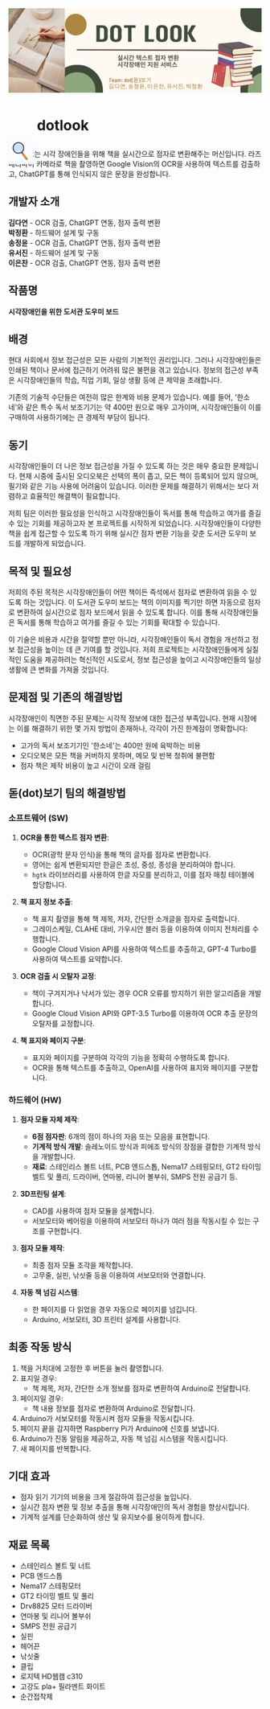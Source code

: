 <img src="./dotlook_banner.png" alt="Main Screen" />

# <img src="./dotlook_image.jpg" alt="magnifying_glass" style="vertical-align:middle; width:50px; height:50px; transform: translateY(50px);"> dotlook


**dotlook**는 시각 장애인들을 위해 책을 실시간으로 점자로 변환해주는 머신입니다. 라즈베리파이 카메라로 책을 촬영하면 Google Vision의 OCR을 사용하여 텍스트를 검출하고, ChatGPT를 통해 인식되지 않은 문장을 완성합니다.


## 개발자 소개
**김다연** - OCR 검출, ChatGPT 연동, 점자 출력 변환  
**박정환** - 하드웨어 설계 및 구동  
**송정윤** - OCR 검출, ChatGPT 연동, 점자 출력 변환  
**유서진** - 하드웨어 설계 및 구동  
**이은찬** - OCR 검출, ChatGPT 연동, 점자 출력 변환  


## 작품명
**시각장애인을 위한 도서관 도우미 보드**


## 배경
현대 사회에서 정보 접근성은 모든 사람의 기본적인 권리입니다. 그러나 시각장애인들은 인쇄된 책이나 문서에 접근하기 어려워 많은 불편을 겪고 있습니다. 정보의 접근성 부족은 시각장애인들의 학습, 직업 기회, 일상 생활 등에 큰 제약을 초래합니다.

기존의 기술적 수단들은 여전히 많은 한계와 비용 문제가 있습니다. 예를 들어, '한소네'와 같은 특수 독서 보조기기는 약 400만 원으로 매우 고가이며, 시각장애인들이 이를 구매하여 사용하기에는 큰 경제적 부담이 됩니다.


## 동기
시각장애인들이 더 나은 정보 접근성을 가질 수 있도록 하는 것은 매우 중요한 문제입니다. 현재 시중에 출시된 오디오북은 선택의 폭이 좁고, 모든 책이 등록되어 있지 않으며, 필기와 같은 기능 사용에 어려움이 있습니다. 이러한 문제를 해결하기 위해서는 보다 저렴하고 효율적인 해결책이 필요합니다.

저희 팀은 이러한 필요성을 인식하고 시각장애인들이 독서를 통해 학습하고 여가를 즐길 수 있는 기회를 제공하고자 본 프로젝트를 시작하게 되었습니다. 시각장애인들이 다양한 책을 쉽게 접근할 수 있도록 하기 위해 실시간 점자 변환 기능을 갖춘 도서관 도우미 보드를 개발하게 되었습니다.


## 목적 및 필요성
저희의 주된 목적은 시각장애인들이 어떤 책이든 즉석에서 점자로 변환하여 읽을 수 있도록 하는 것입니다. 이 도서관 도우미 보드는 책의 이미지를 찍기만 하면 자동으로 점자로 변환하여 실시간으로 점자 보드에서 읽을 수 있도록 합니다. 이를 통해 시각장애인들은 독서를 통해 학습하고 여가를 즐길 수 있는 기회를 확대할 수 있습니다.

이 기술은 비용과 시간을 절약할 뿐만 아니라, 시각장애인들이 독서 경험을 개선하고 정보 접근성을 높이는 데 큰 기여를 할 것입니다. 저희 프로젝트는 시각장애인들에게 실질적인 도움을 제공하려는 혁신적인 시도로서, 정보 접근성을 높이고 시각장애인들의 일상 생활에 큰 변화를 가져올 것입니다.


## 문제점 및 기존의 해결방법
시각장애인이 직면한 주된 문제는 시각적 정보에 대한 접근성 부족입니다. 현재 시장에는 이를 해결하기 위한 몇 가지 방법이 존재하나, 각각이 가진 한계점이 명확합니다:
- 고가의 독서 보조기기인 '한소네'는 400만 원에 육박하는 비용
- 오디오북은 모든 책을 커버하지 못하며, 메모 및 반복 청취에 불편함
- 점자 책은 제작 비용이 높고 시간이 오래 걸림


## 돋(dot)보기 팀의 해결방법
### 소프트웨어 (SW)
1. **OCR을 통한 텍스트 점자 변환**:
    - OCR(광학 문자 인식)을 통해 책의 글자를 점자로 변환합니다.
    - 영어는 쉽게 변환되지만 한글은 초성, 중성, 종성을 분리하여야 합니다.
    - `hgtk` 라이브러리를 사용하여 한글 자모를 분리하고, 이를 점자 매칭 테이블에 할당합니다.

2. **책 표지 정보 추출**:
    - 책 표지 촬영을 통해 책 제목, 저자, 간단한 소개글을 점자로 출력합니다.
    - 그레이스케일, CLAHE 대비, 가우시안 블러 등을 이용하여 이미지 전처리를 수행합니다.
    - Google Cloud Vision API를 사용하여 텍스트를 추출하고, GPT-4 Turbo를 사용하여 텍스트를 요약합니다.

3. **OCR 검출 시 오탈자 교정**:
    - 책이 구겨지거나 낙서가 있는 경우 OCR 오류를 방지하기 위한 알고리즘을 개발합니다.
    - Google Cloud Vision API와 GPT-3.5 Turbo를 이용하여 OCR 추출 문장의 오탈자를 교정합니다.

4. **책 표지와 페이지 구분**:
    - 표지와 페이지를 구분하여 각각의 기능을 정확히 수행하도록 합니다.
    - OCR을 통해 텍스트를 추출하고, OpenAI를 사용하여 표지와 페이지를 구분합니다.

### 하드웨어 (HW)
1. **점자 모듈 자체 제작**:
    - **6점 점자판**: 6개의 점이 하나의 자음 또는 모음을 표현합니다.
    - **기계적 방식 개발**: 솔레노이드 방식과 피에조 방식의 장점을 결합한 기계적 방식을 개발합니다.
    - **재료**: 스테인리스 볼트 너트, PCB 엔드스톱, Nema17 스테핑모터, GT2 타이밍 벨트 및 풀리, 드라이버, 연마봉, 리니어 볼부쉬, SMPS 전원 공급기 등.

2. **3D프린팅 설계**:
    - CAD를 사용하여 점자 모듈을 설계합니다.
    - 서보모터와 베어링을 이용하여 서보모터 하나가 여러 점을 작동시킬 수 있는 구조를 구현합니다.

3. **점자 모듈 제작**:
    - 최종 점자 모듈 조각을 제작합니다.
    - 고무줄, 실핀, 낚싯줄 등을 이용하여 서보모터와 연결합니다.

4. **자동 책 넘김 시스템**:
    - 한 페이지를 다 읽었을 경우 자동으로 페이지를 넘깁니다.
    - Arduino, 서보모터, 3D 프린터 설계를 사용합니다.

## 최종 작동 방식
1. 책을 거치대에 고정한 후 버튼을 눌러 촬영합니다.
2. 표지일 경우:
    - 책 제목, 저자, 간단한 소개 정보를 점자로 변환하여 Arduino로 전달합니다.
3. 페이지일 경우:
    - 책 내용 정보를 점자로 변환하여 Arduino로 전달합니다.
4. Arduino가 서보모터를 작동시켜 점자 모듈을 작동시킵니다.
5. 페이지 끝을 감지하면 Raspberry Pi가 Arduino에 신호를 보냅니다.
6. Arduino가 진동 알림을 제공하고, 자동 책 넘김 시스템을 작동시킵니다.
7. 새 페이지를 반복합니다.

## 기대 효과
- 점자 읽기 기기의 비용을 크게 절감하여 접근성을 높입니다.
- 실시간 점자 변환 및 정보 추출을 통해 시각장애인의 독서 경험을 향상시킵니다.
- 기계적 설계를 단순화하여 생산 및 유지보수를 용이하게 합니다.

## 재료 목록
- 스테인리스 볼트 및 너트
- PCB 엔드스톱
- Nema17 스테핑모터
- GT2 타이밍 벨트 및 풀리
- Drv8825 모터 드라이버
- 연마봉 및 리니어 볼부쉬
- SMPS 전원 공급기
- 실핀
- 헤어끈
- 낚싯줄
- 클립
- 로지텍 HD웹캠 c310
- 고강도 pla+ 필라멘트 화이트
- 순간접착제
